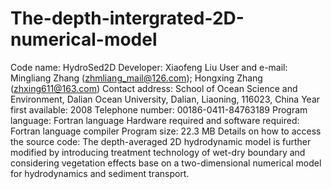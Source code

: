 # The-depth-intergrated-2D-numerical-model
Code name: HydroSed2D
Developer: Xiaofeng Liu
User and e-mail: Mingliang Zhang (zhmliang_mail@126.com); Hongxing Zhang (zhxing611@163.com)
Contact address: School of Ocean Science and Environment, Dalian Ocean University, Dalian, Liaoning,
116023, China
Year first available: 2008
Telephone number: 00186-0411-84763189
Program language: Fortran language
Hardware required and software required: Fortran language compiler
Program size: 22.3 MB
Details on how to access the source code: The depth-averaged 2D hydrodynamic model is further modified by introducing treatment technology of wet-dry boundary and considering vegetation effects base on a two-dimensional numerical model for hydrodynamics and sediment transport. 
